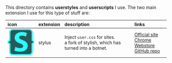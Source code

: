 This directory contains **userstyles** and **userscripts** I use. The two main extension I use for this type of stuff are:  

| icon | extension | description | links |
|:-----|:----------|:------------|:------|
|![](/img/stylusicon.png) | stylus | Inject `user.css` for sites.<br/> a fork of stylish, which has turned into a botnet. | [Official site](.)<br/>[Chrome Webstore](https://chrome.google.com/webstore/detail/stylus/clngdbkpkpeebahjckkjfobafhncgmne)<br/>[GitHub repo](.) |
